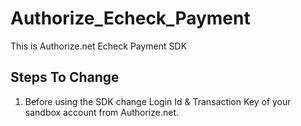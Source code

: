 # Authorize_Echeck_Payment
This is Authorize.net Echeck Payment SDK

Steps To Change
---------------

1. Before using the SDK change Login Id & Transaction Key of your sandbox account from Authorize.net.
